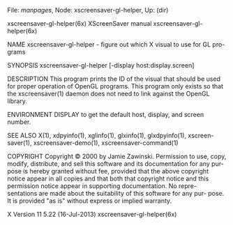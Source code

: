 File: *manpages*,  Node: xscreensaver-gl-helper,  Up: (dir)

xscreensaver-gl-helper(6x)    XScreenSaver manual   xscreensaver-gl-helper(6x)



NAME
       xscreensaver-gl-helper  -  figure out which X visual to use for GL pro-
       grams

SYNOPSIS
       xscreensaver-gl-helper [-display host:display.screen]

DESCRIPTION
       This program prints the ID of the visual that should be used for proper
       operation  of  OpenGL  programs.   This program only exists so that the
       xscreensaver(1) daemon  does  not  need  to  link  against  the  OpenGL
       library.

ENVIRONMENT
       DISPLAY to get the default host, display, and screen number.

SEE ALSO
       X(1),  xdpyinfo(1),  xglinfo(1),  glxinfo(1),  glxdpyinfo(1),  xscreen-
       saver(1), xscreensaver-demo(1), xscreensaver-command(1)

COPYRIGHT
       Copyright © 2000 by Jamie Zawinski.  Permission to use,  copy,  modify,
       distribute,  and  sell this software and its documentation for any pur-
       pose is hereby granted without fee, provided that the  above  copyright
       notice  appear  in  all  copies and that both that copyright notice and
       this permission notice appear in supporting documentation.   No  repre-
       sentations are made about the suitability of this software for any pur-
       pose.  It is provided "as is" without express or implied warranty.



X Version 11                  5.22 (16-Jul-2013)    xscreensaver-gl-helper(6x)
